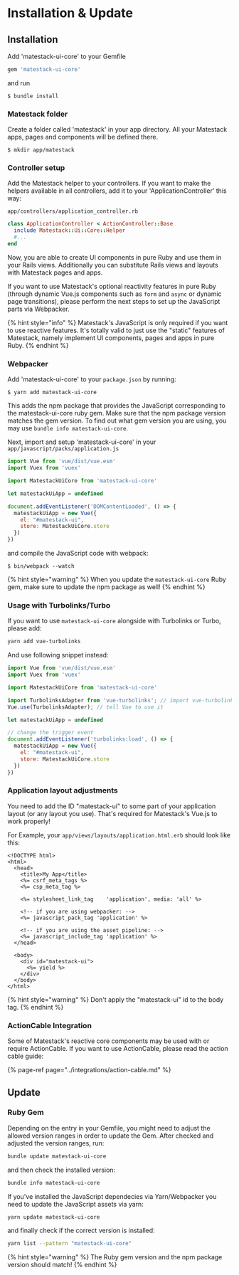 # Installation & Update

## Installation

Add 'matestack-ui-core' to your Gemfile

```ruby
gem 'matestack-ui-core'
```

and run

```text
$ bundle install
```

### Matestack folder

Create a folder called 'matestack' in your app directory. All your Matestack apps, pages and components will be defined there.

```text
$ mkdir app/matestack
```

### Controller setup

Add the Matestack helper to your controllers. If you want to make the helpers available in all controllers, add it to your 'ApplicationController' this way:

`app/controllers/application_controller.rb`

```ruby
class ApplicationController < ActionController::Base
  include Matestack::Ui::Core::Helper
  #...
end
```

Now, you are able to create UI components in pure Ruby and use them in your Rails views. Additionally you can substitute Rails views and layouts with Matestack pages and apps.

If you want to use Matestack's optional reactivity features in pure Ruby \(through dynamic Vue.js components such as `form` and `async` or dynamic page transitions\), please perform the next steps to set up the JavaScript parts via Webpacker.

{% hint style="info" %}
Matestack's JavaScript is only required if you want to use reactive features. It's totally valid to just use the "static" features of Matestack, namely implement UI components, pages and apps in pure Ruby.
{% endhint %}

### Webpacker

Add 'matestack-ui-core' to your `package.json` by running:

```text
$ yarn add matestack-ui-core
```

This adds the npm package that provides the JavaScript corresponding to the matestack-ui-core ruby gem. Make sure that the npm package version matches the gem version. To find out what gem version you are using, you may use `bundle info matestack-ui-core`.

Next, import and setup 'matestack-ui-core' in your `app/javascript/packs/application.js`

```javascript
import Vue from 'vue/dist/vue.esm'
import Vuex from 'vuex'

import MatestackUiCore from 'matestack-ui-core'

let matestackUiApp = undefined

document.addEventListener('DOMContentLoaded', () => {
  matestackUiApp = new Vue({
    el: "#matestack-ui",
    store: MatestackUiCore.store
  })
})
```

and compile the JavaScript code with webpack:

```text
$ bin/webpack --watch
```

{% hint style="warning" %}
When you update the `matestack-ui-core` Ruby gem, make sure to update the npm package as well!
{% endhint %}

### Usage with Turbolinks/Turbo

If you want to use `matestack-ui-core` alongside with Turbolinks or Turbo, please add:

```bash
yarn add vue-turbolinks
```

And use following snippet instead:

```javascript
import Vue from 'vue/dist/vue.esm'
import Vuex from 'vuex'

import MatestackUiCore from 'matestack-ui-core'

import TurbolinksAdapter from 'vue-turbolinks'; // import vue-turbolinks
Vue.use(TurbolinksAdapter); // tell Vue to use it

let matestackUiApp = undefined

// change the trigger event
document.addEventListener('turbolinks:load', () => {
  matestackUiApp = new Vue({
    el: "#matestack-ui",
    store: MatestackUiCore.store
  })
})

```

### Application layout adjustments

You need to add the ID "matestack-ui" to some part of your application layout \(or any layout you use\). That's required for Matestack's Vue.js to work properly!

For Example, your `app/views/layouts/application.html.erb` should look like this:

```markup
<!DOCTYPE html>
<html>
  <head>
    <title>My App</title>
    <%= csrf_meta_tags %>
    <%= csp_meta_tag %>

    <%= stylesheet_link_tag    'application', media: 'all' %>

    <!-- if you are using webpacker: -->
    <%= javascript_pack_tag 'application' %>

    <!-- if you are using the asset pipeline: -->
    <%= javascript_include_tag 'application' %>
  </head>

  <body>
    <div id="matestack-ui">
      <%= yield %>
    </div>
  </body>
</html>
```

{% hint style="warning" %}
Don't apply the "matestack-ui" id to the body tag.
{% endhint %}

### ActionCable Integration

Some of Matestack's reactive core components may be used with or require ActionCable. If you want to use ActionCable, please read the action cable guide:

{% page-ref page="../integrations/action-cable.md" %}

## Update

### Ruby Gem

Depending on the entry in your Gemfile, you might need to adjust the allowed version ranges in order to update the Gem. After checked and adjusted the version ranges, run:

```bash
bundle update matestack-ui-core
```

and then check the installed version:

```bash
bundle info matestack-ui-core
```

If you've installed the JavaScript dependecies via Yarn/Webpacker you need to update the JavaScript assets via yarn:

```bash
yarn update matestack-ui-core
```

and finally check if the correct version is installed:

```bash
yarn list --pattern "matestack-ui-core"
```

{% hint style="warning" %}
The Ruby gem version and the npm package version should match!
{% endhint %}

